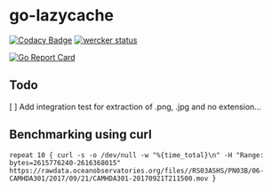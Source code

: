 # go-lazycache

[![Codacy Badge](https://api.codacy.com/project/badge/Grade/aedd6b5087264d6d8b9e509a99ce6827)](https://www.codacy.com/app/amarburg/go-lazycache?utm_source=github.com&utm_medium=referral&utm_content=amarburg/go-lazycache&utm_campaign=badger)
[![wercker status](https://app.wercker.com/status/34ac5716d8bd050db14e85b8d35b648a/s/master "wercker status")](https://app.wercker.com/project/byKey/34ac5716d8bd050db14e85b8d35b648a)

[![Go Report Card](https://goreportcard.com/badge/github.com/amarburg/go-lazycache)](https://goreportcard.com/report/github.com/amarburg/go-lazycache)



## Todo

[ ] Add integration test for extraction of .png, .jpg and no extension...


## Benchmarking using curl

    repeat 10 { curl -s -o /dev/null -w "%{time_total}\n" -H "Range: bytes=2615776240-2616368015" https://rawdata.oceanobservatories.org/files//RS03ASHS/PN03B/06-CAMHDA301/2017/09/21/CAMHDA301-20170921T211500.mov }
